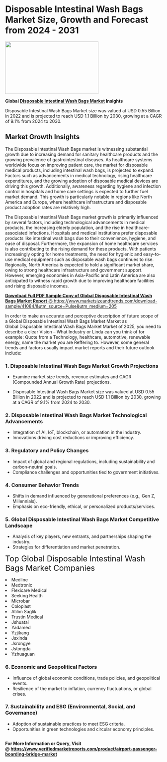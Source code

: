 <H1>Disposable Intestinal Wash Bags Market Size, Growth and Forecast from 2024 - 2031</H1><img class="aligncenter size-medium wp-image-584254" src="https://thirdeyenews.in/wp-content/uploads/2024/09/Global-Market-Research-300x168.jpeg" alt="" width="300" height="168" /><p><strong>Global&nbsp;<a href="https://www.marketsizeandtrends.com/download-sample/41084/&amp;utm_source=Pulse&amp;utm_medium=205">Disposable Intestinal Wash Bags Market</a> Insights</strong></p><p>Disposable Intestinal Wash Bags Market size was valued at USD 0.55 Billion in 2022 and is projected to reach USD 1.1 Billion by 2030, growing at a CAGR of 9.1% from 2024 to 2030.</p><p><h2>Market Growth Insights</h2> <p>The Disposable Intestinal Wash Bags market is witnessing substantial growth due to increasing demand for sanitary healthcare products and the growing prevalence of gastrointestinal diseases. As healthcare systems worldwide focus on improving patient care, the market for disposable medical products, including intestinal wash bags, is projected to expand. Factors such as advancements in medical technology, rising healthcare expenditures, and the growing adoption of disposable medical devices are driving this growth. Additionally, awareness regarding hygiene and infection control in hospitals and home care settings is expected to further fuel market demand. This growth is particularly notable in regions like North America and Europe, where healthcare infrastructure and disposable product adoption rates are relatively high.</p> <p><a href="#"></a></p> <p>The Disposable Intestinal Wash Bags market growth is primarily influenced by several factors, including technological advancements in medical products, the increasing elderly population, and the rise in healthcare-associated infections. Hospitals and medical institutions prefer disposable products like intestinal wash bags due to their convenience, hygiene, and ease of disposal. Furthermore, the expansion of home healthcare services is also contributing to the rising demand for these products. With patients increasingly opting for home treatments, the need for hygienic and easy-to-use medical equipment such as disposable wash bags continues to rise. Regionally, North America is expected to hold a significant market share, owing to strong healthcare infrastructure and government support. However, emerging economies in Asia-Pacific and Latin America are also anticipated to witness rapid growth due to improving healthcare facilities and rising disposable incomes.</p> <p><a href="#"></p><p><span class=""><strong>Download Full PDF Sample Copy of Global Disposable Intestinal Wash Bags Market Report</strong> @ <a href="https://www.marketsizeandtrends.com/download-sample/41084/&amp;utm_source=Pulse&amp;utm_medium=205" target="_blank">https://www.marketsizeandtrends.com/download-sample/41084/&amp;utm_source=Pulse&amp;utm_medium=205</a></span></p><p>In order to make an accurate and perceptive description of future scope of a Global&nbsp;Disposable Intestinal Wash Bags Market Market as Global&nbsp;Disposable Intestinal Wash Bags Market Market of 2025, you need to describe a clear Vision &ndash; What Industry or Linda can you think of for example: Quote from a Technology, healthcare, automotive, renewable energy, name the market you are Reffering to. However, some general trends and factors usually impact market reports and their future outlook include:</p><h3>1.&nbsp;<strong>Disposable Intestinal Wash Bags Market Growth Projections</strong></h3><ul><li>Examine market size trends, revenue estimates and CAGR (Compounded Annual Growth Rate) projections.</li><li><p>Disposable Intestinal Wash Bags Market size was valued at USD 0.55 Billion in 2022 and is projected to reach USD 1.1 Billion by 2030, growing at a CAGR of 9.1% from 2024 to 2030.</p></li></ul><h3>2.&nbsp;<strong>Disposable Intestinal Wash Bags Market Technological Advancements</strong></h3><ul><li>Integration of AI, IoT, blockchain, or automation in the industry.</li><li>Innovations driving cost reductions or improving efficiency.</li></ul><h3>3.&nbsp;<strong>Regulatory and Policy Changes</strong></h3><ul><li>Impact of global and regional regulations, including sustainability and carbon-neutral goals.</li><li>Compliance challenges and opportunities tied to government initiatives.</li></ul><h3>4.&nbsp;<strong>Consumer Behavior Trends</strong></h3><ul><li>Shifts in demand influenced by generational preferences (e.g., Gen Z, Millennials).</li><li>Emphasis on eco-friendly, ethical, or personalized products/services.</li></ul><h3>5.&nbsp;<strong>Global Disposable Intestinal Wash Bags Market Competitive Landscape</strong></h3><ul><li>Analysis of key players, new entrants, and partnerships shaping the industry.</li><li>Strategies for differentiation and market penetration.</li></ul><p data-pm-slice="1 1 []"><span style="color: inherit; font-family: inherit; font-size: 25px;">Top Global Disposable Intestinal Wash Bags Market Companies</span></p><div class="" data-test-id=""><p><li>Medline</li><li> Medtronic</li><li> Flexicare Medical</li><li> Seeking Health</li><li> Microbar</li><li> Coloplast</li><li> Atilim Saglik</li><li> Trustin Medical</li><li> Jshuatai</li><li> Yadamed</li><li> Yzjikang</li><li> Jsxinda</li><li> Jsrongye</li><li> Jstongda</li><li> Yzhuaguan</li></p></div><h3>6.&nbsp;<strong>Economic and Geopolitical Factors</strong></h3><ul><li>Influence of global economic conditions, trade policies, and geopolitical events.</li><li>Resilience of the market to inflation, currency fluctuations, or global crises.</li></ul><h3>7.&nbsp;<strong>Sustainability and ESG (Environmental, Social, and Governance)</strong></h3><ul><li>Adoption of sustainable practices to meet ESG criteria.</li><li>Opportunities in green technologies and circular economy principles.</li></ul><h2><strong style="font-size: 14px;">For More Information or Query, Visit @&nbsp;</strong><a style="background-color: #ffffff; font-size: 14px;" href="https://www.marketsizeandtrends.com/report/disposable-intestinal-wash-bags-market/" target="_blank">https://www.verifiedmarketreports.com/product/airport-passenger-boarding-bridge-market</a></h2>
